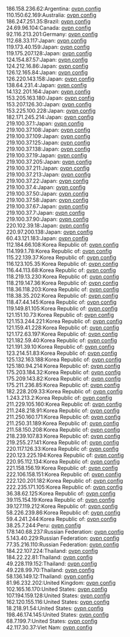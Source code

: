 186.158.236.62:Argentina: [ovpn config](vpn/186_158_236_62.ovpn)  
110.150.62.169:Australia: [ovpn config](vpn/110_150_62_169.ovpn)  
186.247.251.35:Brazil: [ovpn config](vpn/186_247_251_35.ovpn)  
24.69.96.104:Canada: [ovpn config](vpn/24_69_96_104.ovpn)  
92.116.213.201:Germany: [ovpn config](vpn/92_116_213_201.ovpn)  
112.68.33.117:Japan: [ovpn config](vpn/112_68_33_117.ovpn)  
119.173.40.159:Japan: [ovpn config](vpn/119_173_40_159.ovpn)  
119.175.207.128:Japan: [ovpn config](vpn/119_175_207_128.ovpn)  
124.154.87.57:Japan: [ovpn config](vpn/124_154_87_57.ovpn)  
124.212.16.86:Japan: [ovpn config](vpn/124_212_16_86.ovpn)  
126.12.165.84:Japan: [ovpn config](vpn/126_12_165_84.ovpn)  
126.220.143.158:Japan: [ovpn config](vpn/126_220_143_158.ovpn)  
138.64.231.4:Japan: [ovpn config](vpn/138_64_231_4.ovpn)  
14.132.201.164:Japan: [ovpn config](vpn/14_132_201_164.ovpn)  
153.205.163.180:Japan: [ovpn config](vpn/153_205_163_180.ovpn)  
153.207.126.30:Japan: [ovpn config](vpn/153_207_126_30.ovpn)  
153.225.100.228:Japan: [ovpn config](vpn/153_225_100_228.ovpn)  
182.171.245.214:Japan: [ovpn config](vpn/182_171_245_214.ovpn)  
219.100.37.1:Japan: [ovpn config](vpn/219_100_37_1.ovpn)  
219.100.37.108:Japan: [ovpn config](vpn/219_100_37_108.ovpn)  
219.100.37.109:Japan: [ovpn config](vpn/219_100_37_109.ovpn)  
219.100.37.125:Japan: [ovpn config](vpn/219_100_37_125.ovpn)  
219.100.37.138:Japan: [ovpn config](vpn/219_100_37_138.ovpn)  
219.100.37.19:Japan: [ovpn config](vpn/219_100_37_19.ovpn)  
219.100.37.205:Japan: [ovpn config](vpn/219_100_37_205.ovpn)  
219.100.37.211:Japan: [ovpn config](vpn/219_100_37_211.ovpn)  
219.100.37.213:Japan: [ovpn config](vpn/219_100_37_213.ovpn)  
219.100.37.22:Japan: [ovpn config](vpn/219_100_37_22.ovpn)  
219.100.37.4:Japan: [ovpn config](vpn/219_100_37_4.ovpn)  
219.100.37.50:Japan: [ovpn config](vpn/219_100_37_50.ovpn)  
219.100.37.58:Japan: [ovpn config](vpn/219_100_37_58.ovpn)  
219.100.37.67:Japan: [ovpn config](vpn/219_100_37_67.ovpn)  
219.100.37.7:Japan: [ovpn config](vpn/219_100_37_7.ovpn)  
219.100.37.90:Japan: [ovpn config](vpn/219_100_37_90.ovpn)  
220.102.39.18:Japan: [ovpn config](vpn/220_102_39_18.ovpn)  
220.97.200.138:Japan: [ovpn config](vpn/220_97_200_138.ovpn)  
60.43.121.183:Japan: [ovpn config](vpn/60_43_121_183.ovpn)  
112.184.66.108:Korea Republic of: [ovpn config](vpn/112_184_66_108.ovpn)  
114.199.1.78:Korea Republic of: [ovpn config](vpn/114_199_1_78.ovpn)  
115.22.139.37:Korea Republic of: [ovpn config](vpn/115_22_139_37.ovpn)  
116.123.105.35:Korea Republic of: [ovpn config](vpn/116_123_105_35.ovpn)  
116.44.113.68:Korea Republic of: [ovpn config](vpn/116_44_113_68.ovpn)  
118.219.13.230:Korea Republic of: [ovpn config](vpn/118_219_13_230.ovpn)  
118.219.147.36:Korea Republic of: [ovpn config](vpn/118_219_147_36.ovpn)  
118.36.118.203:Korea Republic of: [ovpn config](vpn/118_36_118_203.ovpn)  
118.38.35.202:Korea Republic of: [ovpn config](vpn/118_38_35_202.ovpn)  
118.47.44.145:Korea Republic of: [ovpn config](vpn/118_47_44_145.ovpn)  
119.149.81.105:Korea Republic of: [ovpn config](vpn/119_149_81_105.ovpn)  
121.151.10.73:Korea Republic of: [ovpn config](vpn/121_151_10_73.ovpn)  
121.153.244.221:Korea Republic of: [ovpn config](vpn/121_153_244_221.ovpn)  
121.159.41.228:Korea Republic of: [ovpn config](vpn/121_159_41_228.ovpn)  
121.172.63.197:Korea Republic of: [ovpn config](vpn/121_172_63_197.ovpn)  
121.182.59.40:Korea Republic of: [ovpn config](vpn/121_182_59_40.ovpn)  
121.191.39.10:Korea Republic of: [ovpn config](vpn/121_191_39_10.ovpn)  
123.214.51.83:Korea Republic of: [ovpn config](vpn/123_214_51_83.ovpn)  
125.132.163.188:Korea Republic of: [ovpn config](vpn/125_132_163_188.ovpn)  
125.180.94.214:Korea Republic of: [ovpn config](vpn/125_180_94_214.ovpn)  
175.203.184.32:Korea Republic of: [ovpn config](vpn/175_203_184_32.ovpn)  
175.209.143.82:Korea Republic of: [ovpn config](vpn/175_209_143_82.ovpn)  
175.211.236.85:Korea Republic of: [ovpn config](vpn/175_211_236_85.ovpn)  
182.228.209.33:Korea Republic of: [ovpn config](vpn/182_228_209_33.ovpn)  
1.243.213.2:Korea Republic of: [ovpn config](vpn/1_243_213_2.ovpn)  
211.229.105.160:Korea Republic of: [ovpn config](vpn/211_229_105_160.ovpn)  
211.248.218.91:Korea Republic of: [ovpn config](vpn/211_248_218_91.ovpn)  
211.250.160.171:Korea Republic of: [ovpn config](vpn/211_250_160_171.ovpn)  
211.250.31.189:Korea Republic of: [ovpn config](vpn/211_250_31_189.ovpn)  
211.58.150.208:Korea Republic of: [ovpn config](vpn/211_58_150_208.ovpn)  
218.239.107.83:Korea Republic of: [ovpn config](vpn/218_239_107_83.ovpn)  
219.255.27.141:Korea Republic of: [ovpn config](vpn/219_255_27_141.ovpn)  
220.117.126.33:Korea Republic of: [ovpn config](vpn/220_117_126_33.ovpn)  
220.123.225.194:Korea Republic of: [ovpn config](vpn/220_123_225_194.ovpn)  
220.95.112.134:Korea Republic of: [ovpn config](vpn/220_95_112_134.ovpn)  
221.158.156.19:Korea Republic of: [ovpn config](vpn/221_158_156_19.ovpn)  
222.106.158.151:Korea Republic of: [ovpn config](vpn/222_106_158_151.ovpn)  
222.120.201.182:Korea Republic of: [ovpn config](vpn/222_120_201_182.ovpn)  
222.235.171.105:Korea Republic of: [ovpn config](vpn/222_235_171_105.ovpn)  
36.38.62.125:Korea Republic of: [ovpn config](vpn/36_38_62_125.ovpn)  
39.115.154.19:Korea Republic of: [ovpn config](vpn/39_115_154_19.ovpn)  
39.127.119.212:Korea Republic of: [ovpn config](vpn/39_127_119_212.ovpn)  
58.226.239.86:Korea Republic of: [ovpn config](vpn/58_226_239_86.ovpn)  
59.4.241.244:Korea Republic of: [ovpn config](vpn/59_4_241_244.ovpn)  
38.25.7.244:Peru: [ovpn config](vpn/38_25_7_244.ovpn)  
178.140.68.237:Russian Federation: [ovpn config](vpn/178_140_68_237.ovpn)  
5.143.40.229:Russian Federation: [ovpn config](vpn/5_143_40_229.ovpn)  
77.35.216.110:Russian Federation: [ovpn config](vpn/77_35_216_110.ovpn)  
184.22.107.224:Thailand: [ovpn config](vpn/184_22_107_224.ovpn)  
184.22.22.81:Thailand: [ovpn config](vpn/184_22_22_81.ovpn)  
49.228.119.152:Thailand: [ovpn config](vpn/49_228_119_152.ovpn)  
49.228.99.70:Thailand: [ovpn config](vpn/49_228_99_70.ovpn)  
58.136.149.12:Thailand: [ovpn config](vpn/58_136_149_12.ovpn)  
81.96.232.202:United Kingdom: [ovpn config](vpn/81_96_232_202.ovpn)  
102.165.16.170:United States: [ovpn config](vpn/102_165_16_170.ovpn)  
107.194.159.128:United States: [ovpn config](vpn/107_194_159_128.ovpn)  
162.120.155.116:United States: [ovpn config](vpn/162_120_155_116.ovpn)  
18.218.91.54:United States: [ovpn config](vpn/18_218_91_54.ovpn)  
198.46.174.145:United States: [ovpn config](vpn/198_46_174_145.ovpn)  
68.7.199.7:United States: [ovpn config](vpn/68_7_199_7.ovpn)  
42.117.30.37:Viet Nam: [ovpn config](vpn/42_117_30_37.ovpn)  
